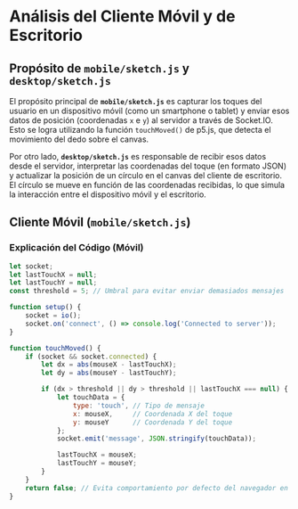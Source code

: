 # Análisis del Cliente Móvil y de Escritorio

## Propósito de `mobile/sketch.js` y `desktop/sketch.js`

El propósito principal de **`mobile/sketch.js`** es capturar los toques del usuario en un dispositivo móvil (como un smartphone o tablet) y enviar esos datos de posición (coordenadas `x` e `y`) al servidor a través de Socket.IO. Esto se logra utilizando la función `touchMoved()` de p5.js, que detecta el movimiento del dedo sobre el canvas.

Por otro lado, **`desktop/sketch.js`** es responsable de recibir esos datos desde el servidor, interpretar las coordenadas del toque (en formato JSON) y actualizar la posición de un círculo en el canvas del cliente de escritorio. El círculo se mueve en función de las coordenadas recibidas, lo que simula la interacción entre el dispositivo móvil y el escritorio.

## Cliente Móvil (`mobile/sketch.js`)

### Explicación del Código (Móvil)

```javascript
let socket;
let lastTouchX = null;
let lastTouchY = null;
const threshold = 5; // Umbral para evitar enviar demasiados mensajes

function setup() {
    socket = io();
    socket.on('connect', () => console.log('Connected to server'));
}

function touchMoved() {
    if (socket && socket.connected) {
        let dx = abs(mouseX - lastTouchX);
        let dy = abs(mouseY - lastTouchY);

        if (dx > threshold || dy > threshold || lastTouchX === null) {
            let touchData = {
                type: 'touch', // Tipo de mensaje
                x: mouseX,     // Coordenada X del toque
                y: mouseY      // Coordenada Y del toque
            };
            socket.emit('message', JSON.stringify(touchData));

            lastTouchX = mouseX;
            lastTouchY = mouseY;
        }
    }
    return false; // Evita comportamiento por defecto del navegador en móviles
}
